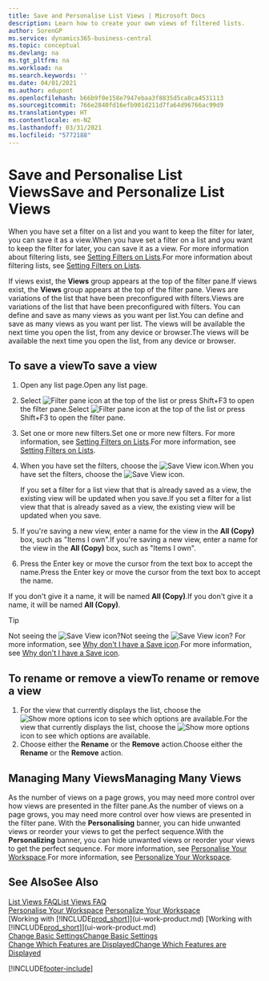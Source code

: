 ```yaml
---
title: Save and Personalise List Views | Microsoft Docs
description: Learn how to create your own views of filtered lists.
author: SorenGP
ms.service: dynamics365-business-central
ms.topic: conceptual
ms.devlang: na
ms.tgt_pltfrm: na
ms.workload: na
ms.search.keywords: ''
ms.date: 04/01/2021
ms.author: edupont
ms.openlocfilehash: b66b9f0e158e7947ebaa3f8835d5ca0ca4531113
ms.sourcegitcommit: 766e2840fd16efb901d211d7fa64d96766ac99d9
ms.translationtype: HT
ms.contentlocale: en-NZ
ms.lasthandoff: 03/31/2021
ms.locfileid: "5772188"
---
```

# <a name="save-and-personalize-list-views"></a><span data-ttu-id="70067-103">Save and Personalise List Views</span><span class="sxs-lookup"><span data-stu-id="70067-103">Save and Personalize List Views</span></span>
<span data-ttu-id="70067-104">When you have set a filter on a list and you want to keep the filter for later, you can save it as a view.</span><span class="sxs-lookup"><span data-stu-id="70067-104">When you have set a filter on a list and you want to keep the filter for later, you can save it as a view.</span></span> <span data-ttu-id="70067-105">For more information about filtering lists, see [Setting Filters on Lists](ui-enter-criteria-filters.md#setting-filters-on-lists).</span><span class="sxs-lookup"><span data-stu-id="70067-105">For more information about filtering lists, see [Setting Filters on Lists](ui-enter-criteria-filters.md#setting-filters-on-lists).</span></span>

<span data-ttu-id="70067-106">If views exist, the **Views** group appears at the top of the filter pane.</span><span class="sxs-lookup"><span data-stu-id="70067-106">If views exist, the **Views** group appears at the top of the filter pane.</span></span> <span data-ttu-id="70067-107">Views are variations of the list that have been preconfigured with filters.</span><span class="sxs-lookup"><span data-stu-id="70067-107">Views are variations of the list that have been preconfigured with filters.</span></span> <span data-ttu-id="70067-108">You can define and save as many views as you want per list.</span><span class="sxs-lookup"><span data-stu-id="70067-108">You can define and save as many views as you want per list.</span></span> <span data-ttu-id="70067-109">The views will be available the next time you open the list, from any device or browser.</span><span class="sxs-lookup"><span data-stu-id="70067-109">The views will be available the next time you open the list, from any device or browser.</span></span>

## <a name="to-save-a-view"></a><span data-ttu-id="70067-110">To save a view</span><span class="sxs-lookup"><span data-stu-id="70067-110">To save a view</span></span>
1. <span data-ttu-id="70067-111">Open any list page.</span><span class="sxs-lookup"><span data-stu-id="70067-111">Open any list page.</span></span>
2. <span data-ttu-id="70067-112">Select ![Filter pane icon](media/open-filter-pane-icon.png "Filter pane icon") at the top of the list or press Shift+F3 to open the filter pane.</span><span class="sxs-lookup"><span data-stu-id="70067-112">Select ![Filter pane icon](media/open-filter-pane-icon.png "Filter pane icon") at the top of the list or press Shift+F3 to open the filter pane.</span></span>
3. <span data-ttu-id="70067-113">Set one or more new filters.</span><span class="sxs-lookup"><span data-stu-id="70067-113">Set one or more new filters.</span></span> <span data-ttu-id="70067-114">For more information, see [Setting Filters on Lists](ui-enter-criteria-filters.md#setting-filters-on-lists).</span><span class="sxs-lookup"><span data-stu-id="70067-114">For more information, see [Setting Filters on Lists](ui-enter-criteria-filters.md#setting-filters-on-lists).</span></span>
4. <span data-ttu-id="70067-115">When you have set the filters, choose the ![Save View](media/save_view_icon.png "Save View") icon.</span><span class="sxs-lookup"><span data-stu-id="70067-115">When you have set the filters, choose the ![Save View](media/save_view_icon.png "Save View") icon.</span></span>

    <span data-ttu-id="70067-116">If you set a filter for a list view that that is already saved as a view, the existing view will be updated when you save.</span><span class="sxs-lookup"><span data-stu-id="70067-116">If you set a filter for a list view that that is already saved as a view, the existing view will be updated when you save.</span></span>
5. <span data-ttu-id="70067-117">If you're saving a new view, enter a name for the view in the **All (Copy)** box, such as "Items I own".</span><span class="sxs-lookup"><span data-stu-id="70067-117">If you're saving a new view, enter a name for the view in the **All (Copy)** box, such as "Items I own".</span></span>
6. <span data-ttu-id="70067-118">Press the Enter key or move the cursor from the text box to accept the name.</span><span class="sxs-lookup"><span data-stu-id="70067-118">Press the Enter key or move the cursor from the text box to accept the name.</span></span>

<span data-ttu-id="70067-119">If you don't give it a name, it will be named **All (Copy)**.</span><span class="sxs-lookup"><span data-stu-id="70067-119">If you don't give it a name, it will be named **All (Copy)**.</span></span>

> [!TIP]
> <span data-ttu-id="70067-120">Not seeing the ![Save View](media/save_view_icon.png "Save View") icon?</span><span class="sxs-lookup"><span data-stu-id="70067-120">Not seeing the ![Save View](media/save_view_icon.png "Save View") icon?</span></span> <span data-ttu-id="70067-121">For more information, see [Why don't I have a Save icon](ui-views-faq.md#save).</span><span class="sxs-lookup"><span data-stu-id="70067-121">For more information, see [Why don't I have a Save icon](ui-views-faq.md#save).</span></span>

## <a name="to-rename-or-remove-a-view"></a><span data-ttu-id="70067-122">To rename or remove a view</span><span class="sxs-lookup"><span data-stu-id="70067-122">To rename or remove a view</span></span>
1. <span data-ttu-id="70067-123">For the view that currently displays the list, choose the ![Show more options](media/show-more-options-icon.png "Show more options") icon to see which options are available.</span><span class="sxs-lookup"><span data-stu-id="70067-123">For the view that currently displays the list, choose the ![Show more options](media/show-more-options-icon.png "Show more options") icon to see which options are available.</span></span>
2. <span data-ttu-id="70067-124">Choose either the **Rename** or the **Remove** action.</span><span class="sxs-lookup"><span data-stu-id="70067-124">Choose either the **Rename** or the **Remove** action.</span></span>

## <a name="managing-many-views"></a><span data-ttu-id="70067-125">Managing Many Views</span><span class="sxs-lookup"><span data-stu-id="70067-125">Managing Many Views</span></span>
<span data-ttu-id="70067-126">As the number of views on a page grows, you may need more control over how views are presented in the filter pane.</span><span class="sxs-lookup"><span data-stu-id="70067-126">As the number of views on a page grows, you may need more control over how views are presented in the filter pane.</span></span> <span data-ttu-id="70067-127">With the **Personalising** banner, you can hide unwanted views or reorder your views to get the perfect sequence.</span><span class="sxs-lookup"><span data-stu-id="70067-127">With the **Personalizing** banner, you can hide unwanted views or reorder your views to get the perfect sequence.</span></span> <span data-ttu-id="70067-128">For more information, see [Personalise Your Workspace](ui-personalization-user.md).</span><span class="sxs-lookup"><span data-stu-id="70067-128">For more information, see [Personalize Your Workspace](ui-personalization-user.md).</span></span>

## <a name="see-also"></a><span data-ttu-id="70067-129">See Also</span><span class="sxs-lookup"><span data-stu-id="70067-129">See Also</span></span>
[<span data-ttu-id="70067-130">List Views FAQ</span><span class="sxs-lookup"><span data-stu-id="70067-130">List Views FAQ</span></span>](ui-views-faq.md)  
<span data-ttu-id="70067-131">[Personalise Your Workspace](ui-personalization-user.md)  </span><span class="sxs-lookup"><span data-stu-id="70067-131">[Personalize Your Workspace](ui-personalization-user.md)  </span></span>  
<span data-ttu-id="70067-132">[Working with [!INCLUDE[prod_short](includes/prod_short.md)]](ui-work-product.md)  </span><span class="sxs-lookup"><span data-stu-id="70067-132">[Working with [!INCLUDE[prod_short](includes/prod_short.md)]](ui-work-product.md)  </span></span>  
[<span data-ttu-id="70067-133">Change Basic Settings</span><span class="sxs-lookup"><span data-stu-id="70067-133">Change Basic Settings</span></span>](ui-change-basic-settings.md)  
[<span data-ttu-id="70067-134">Change Which Features are Displayed</span><span class="sxs-lookup"><span data-stu-id="70067-134">Change Which Features are Displayed</span></span>](ui-experiences.md)  


[!INCLUDE[footer-include](includes/footer-banner.md)]